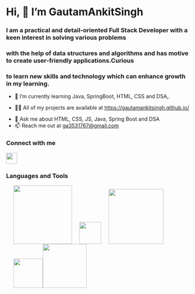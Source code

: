  # Hi, 👋 I’m GautamAnkitSingh
### I am a practical and detail-oriented Full Stack Developer with a keen interest in solving various problems
### with the help of data structures and algorithms and has motive to create user-friendly applications.Curious
### to learn new skills and technology which can enhance growth in my learning.
- 🌱 I’m currently learning Java, SpringBoot, HTML, CSS and DSA,.
* 👨‍💻 All of my projects are available at https://gautamankitsingh.github.io/
- 💬 Ask me about HTML, CSS, JS, Java, Spring Boot and DSA
- 📫 Reach me out at ga3531767@gmail.com
### Connect with me
  <a href="https://www.linkedin.com/in/gautamankitsingh/"><img src="https://image.shutterstock.com/image-photo/valencia-spain-may-15-2017-260nw-1376872499.jpg" style="width:30px"></a>
### Languages and Tools
<p><span><img src="https://www.freepnglogos.com/uploads/html5-logo-png/html5-logo-image-logo-html-7.png" style="width:160px;margin-left:20px;"></span><span><img src="https://image.shutterstock.com/image-vector/logo-vector-css-3-low-260nw-1902943426.jpg" style="width:60px;margin-left:20px;"></span><span><img src="https://cdn.vox-cdn.com/assets/1087137/java_logo_640.jpg" style="width:150px;margin-left:20px;"></span><span><img src="https://www.freepnglogos.com/uploads/javascript-png/png-javascript-badge-picture-8.png" style="width:80px;margin-left:20px;"></span><span><img src="https://bgasparotto.com/wp-content/uploads/2017/12/spring-boot-logo.png" style="width:120px;"></span></p>
